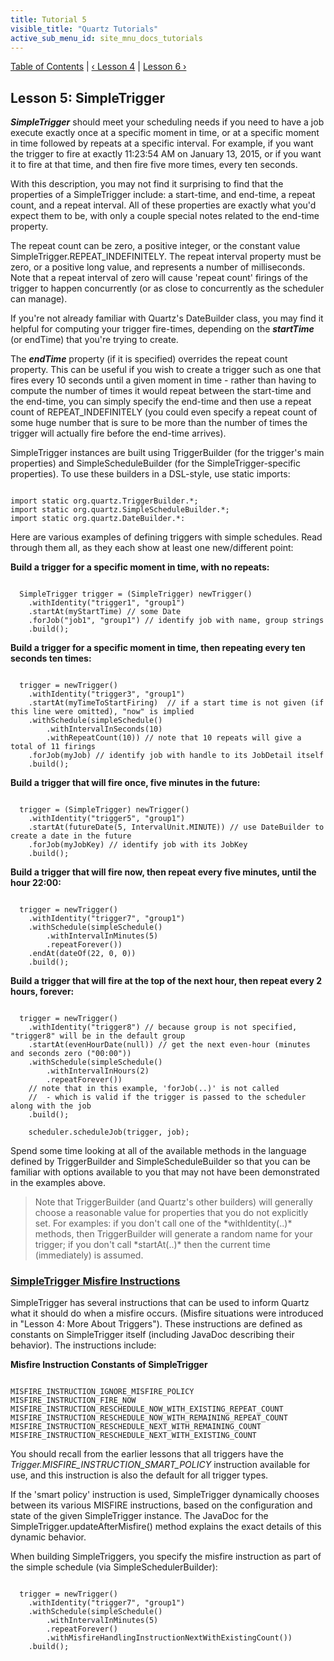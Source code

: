 ```yaml
---
title: Tutorial 5
visible_title: "Quartz Tutorials"
active_sub_menu_id: site_mnu_docs_tutorials
---
```

<div class="secNavPanel">
          <a href="./" title="Go to Tutorial Table of Contents">Table of Contents</a> |
          <a href="tutorial-lesson-04.html" title="Go to Lesson 4">&lsaquo;&nbsp;Lesson 4</a> |
          <a href="tutorial-lesson-06.html" title="Go to Lesson 6">Lesson 6&nbsp;&rsaquo;</a>
</div>

## Lesson 5: SimpleTrigger

***SimpleTrigger*** should meet your scheduling needs if you need to have a job execute exactly once at
a specific moment in time, or at a specific moment in time  followed by repeats at a specific interval.
For example, if you want the trigger to fire at exactly 11:23:54 AM on January 13, 2015, or if you want it to fire at
that time, and then fire five more times, every ten seconds.

With this description, you may not find it surprising to find that the properties of a SimpleTrigger include: a
start-time, and end-time, a repeat count, and a repeat interval. All of these properties are exactly what you'd expect
them to be, with only a couple special notes related to the end-time property.

The repeat count can be zero, a positive integer, or the constant value SimpleTrigger.REPEAT_INDEFINITELY. The
repeat interval property must be zero, or a positive long value, and represents a number of milliseconds. Note that a
repeat interval of zero will cause 'repeat count' firings of the trigger to happen concurrently (or as close to
concurrently as the scheduler can manage).

If you're not already familiar with Quartz's DateBuilder class, you may find it helpful for computing your
trigger fire-times, depending on the ***startTime*** (or endTime) that you're trying to create.

The ***endTime*** property (if it is specified) overrides the repeat count property. This can be useful
if you wish to create a trigger such as one that fires every 10 seconds until a given moment in time - rather than
having to compute the number of times it would repeat between the start-time and the end-time, you can simply specify
the end-time and then use a repeat count of REPEAT_INDEFINITELY (you could even specify a repeat count of some huge
number that is sure to be more than the number of times the trigger will actually fire before the end-time arrives).

SimpleTrigger instances are built using TriggerBuilder (for the trigger's main properties) and SimpleScheduleBuilder
(for the SimpleTrigger-specific properties).  To use these builders in a DSL-style, use static imports:


<pre class="prettyprint highlight"><code class="language-java" data-lang="java">
import static org.quartz.TriggerBuilder.*;
import static org.quartz.SimpleScheduleBuilder.*;
import static org.quartz.DateBuilder.*:
</code></pre>


Here are various examples of defining triggers with simple schedules. Read through them all, as they each show
at least one new/different point:

**Build a trigger for a specific moment in time, with no repeats:**

<pre class="prettyprint highlight"><code class="language-java" data-lang="java">
  SimpleTrigger trigger = (SimpleTrigger) newTrigger()
    .withIdentity("trigger1", "group1")
    .startAt(myStartTime) // some Date
    .forJob("job1", "group1") // identify job with name, group strings
    .build();
</code></pre>

**Build a trigger for a specific moment in time, then repeating every ten seconds ten times:**

<pre class="prettyprint highlight"><code class="language-java" data-lang="java">
  trigger = newTrigger()
    .withIdentity("trigger3", "group1")
    .startAt(myTimeToStartFiring)  // if a start time is not given (if this line were omitted), "now" is implied
    .withSchedule(simpleSchedule()
        .withIntervalInSeconds(10)
        .withRepeatCount(10)) // note that 10 repeats will give a total of 11 firings
    .forJob(myJob) // identify job with handle to its JobDetail itself                   
    .build();
</code></pre>


**Build a trigger that will fire once, five minutes in the future:**

<pre class="prettyprint highlight"><code class="language-java" data-lang="java">
  trigger = (SimpleTrigger) newTrigger()
    .withIdentity("trigger5", "group1")
    .startAt(futureDate(5, IntervalUnit.MINUTE)) // use DateBuilder to create a date in the future
    .forJob(myJobKey) // identify job with its JobKey
    .build();
</code></pre>


**Build a trigger that will fire now, then repeat every five minutes, until the hour 22:00:**

<pre class="prettyprint highlight"><code class="language-java" data-lang="java">
  trigger = newTrigger()
    .withIdentity("trigger7", "group1")
    .withSchedule(simpleSchedule()
        .withIntervalInMinutes(5)
        .repeatForever())
    .endAt(dateOf(22, 0, 0))
    .build();
</code></pre>


**Build a trigger that will fire at the top of the next hour, then repeat every 2 hours, forever:**

<pre class="prettyprint highlight"><code class="language-java" data-lang="java">
  trigger = newTrigger()
    .withIdentity("trigger8") // because group is not specified, "trigger8" will be in the default group
    .startAt(evenHourDate(null)) // get the next even-hour (minutes and seconds zero ("00:00"))
    .withSchedule(simpleSchedule()
        .withIntervalInHours(2)
        .repeatForever())
    // note that in this example, 'forJob(..)' is not called
    //  - which is valid if the trigger is passed to the scheduler along with the job  
    .build();

    scheduler.scheduleJob(trigger, job);
</code></pre>


Spend some time looking at all of the available methods in the language defined by TriggerBuilder and
SimpleScheduleBuilder so that you can be familiar with options available to you that may not have been demonstrated
in the examples above.
<blockquote>
    Note that TriggerBuilder (and Quartz's other builders) will generally choose a reasonable value for properties
    that you do not explicitly set.  For examples: if you don't call one of the *withIdentity(..)* methods, then
    TriggerBuilder will generate a random name for your trigger; if you don't call *startAt(..)* then the current
    time (immediately) is assumed.
</blockquote>


### [SimpleTrigger Misfire Instructions](#TutorialLesson5-SimpleTriggerMisfireInstructions)

SimpleTrigger has several instructions that can be used to inform Quartz what it should do when a misfire occurs.
(Misfire situations were introduced in "Lesson 4: More About Triggers"). These instructions are defined
as constants on SimpleTrigger itself (including JavaDoc describing their behavior). The instructions include:

**Misfire Instruction Constants of SimpleTrigger**

<pre class="prettyprint highlight"><code class="language-java" data-lang="java">
MISFIRE_INSTRUCTION_IGNORE_MISFIRE_POLICY
MISFIRE_INSTRUCTION_FIRE_NOW
MISFIRE_INSTRUCTION_RESCHEDULE_NOW_WITH_EXISTING_REPEAT_COUNT
MISFIRE_INSTRUCTION_RESCHEDULE_NOW_WITH_REMAINING_REPEAT_COUNT
MISFIRE_INSTRUCTION_RESCHEDULE_NEXT_WITH_REMAINING_COUNT
MISFIRE_INSTRUCTION_RESCHEDULE_NEXT_WITH_EXISTING_COUNT
</code></pre>


You should recall from the earlier lessons that all triggers have the *Trigger.MISFIRE_INSTRUCTION_SMART_POLICY*
instruction available for use, and this instruction is also the default for all trigger types.

If the 'smart policy' instruction is used, SimpleTrigger dynamically chooses between its various MISFIRE
instructions, based on the configuration and state of the given SimpleTrigger instance. The JavaDoc for the
SimpleTrigger.updateAfterMisfire() method explains the exact details of this dynamic behavior.

When building SimpleTriggers, you specify the misfire instruction as part of the simple schedule
(via SimpleSchedulerBuilder):

<pre class="prettyprint highlight"><code class="language-java" data-lang="java">
  trigger = newTrigger()
    .withIdentity("trigger7", "group1")
    .withSchedule(simpleSchedule()
        .withIntervalInMinutes(5)
        .repeatForever()
        .withMisfireHandlingInstructionNextWithExistingCount())
    .build();
</code></pre>
